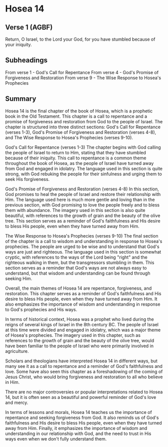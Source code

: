 # Hosea 14

## Verse 1 (AGBF)

Return, O Israel, to the Lord your God, for you have stumbled because of your iniquity.

## Subheadings

From verse 1 - God's Call for Repentance
From verse 4 - God's Promise of Forgiveness and Restoration
From verse 9 - The Wise Response to Hosea's Prophecies

## Summary

Hosea 14 is the final chapter of the book of Hosea, which is a prophetic book in the Old Testament. This chapter is a call to repentance and a promise of forgiveness and restoration from God to the people of Israel. The chapter is structured into three distinct sections: God's Call for Repentance (verses 1-3), God's Promise of Forgiveness and Restoration (verses 4-8), and The Wise Response to Hosea's Prophecies (verses 9-10).

God's Call for Repentance (verses 1-3)
The chapter begins with God calling the people of Israel to return to Him, stating that they have stumbled because of their iniquity. This call to repentance is a common theme throughout the book of Hosea, as the people of Israel have turned away from God and engaged in idolatry. The language used in this section is quite strong, with God rebuking the people for their sinfulness and urging them to seek His forgiveness.

God's Promise of Forgiveness and Restoration (verses 4-8)
In this section, God promises to heal the people of Israel and restore their relationship with Him. The language used here is much more gentle and loving than in the previous section, with God promising to love the people freely and to bless them with abundance. The imagery used in this section is also quite beautiful, with references to the growth of grain and the beauty of the olive tree. This section serves as a reminder of God's faithfulness and His desire to bless His people, even when they have turned away from Him.

The Wise Response to Hosea's Prophecies (verses 9-10)
The final section of the chapter is a call to wisdom and understanding in response to Hosea's prophecies. The people are urged to be wise and to understand that God's ways are just and righteous. The language used in this section is somewhat cryptic, with references to the ways of the Lord being "right" and the righteous walking in them, but the transgressors stumbling in them. This section serves as a reminder that God's ways are not always easy to understand, but that wisdom and understanding can be found through seeking Him.

Overall, the main themes of Hosea 14 are repentance, forgiveness, and restoration. This chapter serves as a reminder of God's faithfulness and His desire to bless His people, even when they have turned away from Him. It also emphasizes the importance of wisdom and understanding in response to God's prophecies and His ways. 

In terms of historical context, Hosea was a prophet who lived during the reigns of several kings of Israel in the 8th century BC. The people of Israel at this time were divided and engaged in idolatry, which was a major theme of Hosea's prophecies. The imagery used in this chapter, such as references to the growth of grain and the beauty of the olive tree, would have been familiar to the people of Israel who were primarily involved in agriculture.

Scholars and theologians have interpreted Hosea 14 in different ways, but many see it as a call to repentance and a reminder of God's faithfulness and love. Some have also seen this chapter as a foreshadowing of the coming of Jesus Christ, who would bring forgiveness and restoration to all who believe in Him.

There are no major controversies or popular interpretations related to Hosea 14, but it is often seen as a beautiful and powerful reminder of God's love and mercy.

In terms of lessons and morals, Hosea 14 teaches us the importance of repentance and seeking forgiveness from God. It also reminds us of God's faithfulness and His desire to bless His people, even when they have turned away from Him. Finally, it emphasizes the importance of wisdom and understanding in our relationship with God, and the need to trust in His ways even when we don't fully understand them.